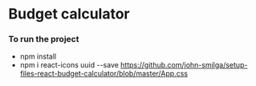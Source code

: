 # Budget calculator
### To run the project
- npm install
- npm i react-icons uuid --save
https://github.com/john-smilga/setup-files-react-budget-calculator/blob/master/App.css
